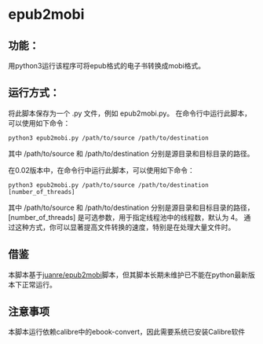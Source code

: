 # epub2mobi
## 功能：
用python3运行该程序可将epub格式的电子书转换成mobi格式。
## 运行方式：
将此脚本保存为一个 .py 文件，例如 epub2mobi.py。
在命令行中运行此脚本，可以使用如下命令：

`python3 epub2mobi.py /path/to/source /path/to/destination`

其中 /path/to/source 和 /path/to/destination 分别是源目录和目标目录的路径。

在0.02版本中，在命令行中运行此脚本，可以使用如下命令：

`python3 epub2mobi.py /path/to/source /path/to/destination [number_of_threads]`

其中 /path/to/source 和 /path/to/destination 分别是源目录和目标目录的路径，[number_of_threads] 是可选参数，用于指定线程池中的线程数，默认为 4。
通过这种方式，你可以显著提高文件转换的速度，特别是在处理大量文件时。
## 借鉴
本脚本基于[juanre/epub2mobi](https://github.com/juanre/epub2mobi)脚本，但其脚本长期未维护已不能在python最新版本下正常运行。

## 注意事项
本脚本运行依赖calibre中的ebook-convert，因此需要系统已安装Calibre软件
